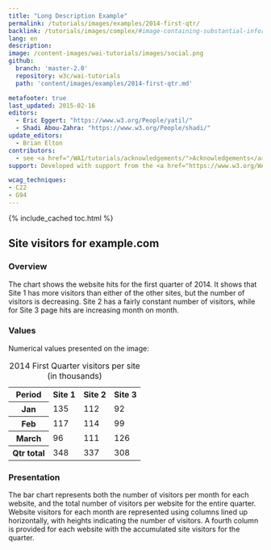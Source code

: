 ```yaml
---
title: "Long Description Example"
permalink: /tutorials/images/examples/2014-first-qtr/
backlink: /tutorials/images/complex/#image-containing-substantial-information
lang: en
description:
image: /content-images/wai-tutorials/images/social.png
github:
  branch: 'master-2.0'
  repository: w3c/wai-tutorials
  path: 'content/images/examples/2014-first-qtr.md'

metafooter: true
last_updated: 2015-02-16
editors:
  - Eric Eggert: "https://www.w3.org/People/yatil/"
  - Shadi Abou-Zahra: "https://www.w3.org/People/shadi/"
update_editors:
  - Brian Elton
contributors:
  - see <a href="/WAI/tutorials/acknowledgements/">Acknowledgements</a>
support: Developed with support from the <a href="https://www.w3.org/WAI/ACT/">WAI-ACT project</a>, co-funded by the <strong>European Commission <abbr title="Information Society Technologies">IST</abbr> Programme</strong>.

wcag_techniques:
- C22
- G94
---
```


{% include_cached toc.html %}


## Site visitors for example.com

### Overview

The chart shows the website hits for the first quarter of 2014. It shows that Site 1 has more visitors than either of the other sites, but the number of visitors is decreasing. Site 2 has a fairly constant number of visitors, while for Site 3 page hits are increasing month on month.

### Values

Numerical values presented on the image:

<table>
  <caption>
      2014 First Quarter visitors per site (in thousands)
    </caption>
    <tr>
      <th scope="col">Period</th>
      <th scope="col">Site 1</th>
      <th scope="col">Site 2</th>
      <th scope="col">Site 3</th>
    </tr>
    <tr>
      <th scope="row">Jan</th>
      <td>135</td>
      <td>112</td>
      <td>92</td>
    </tr>
    <tr>
      <th scope="row">Feb</th>
      <td>117</td>
      <td>114</td>
      <td>99</td>
    </tr>
    <tr>
      <th scope="row">March</th>
      <td>96</td>
      <td>111</td>
      <td>126</td>
    </tr>
    <tr>
      <th scope="row">Qtr total</th>
      <td>348</td>
      <td>337</td>
      <td>308</td>
    </tr>
</table>

### Presentation

The bar chart represents both the number of visitors per month for each website, and the total number of visitors per website for the entire quarter. Website visitors for each month are represented using columns lined up horizontally, with heights indicating the number of visitors. A fourth column is provided for each website with the accumulated site visitors for the quarter.